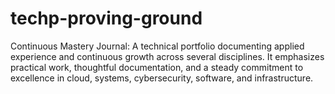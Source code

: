 # techp-proving-ground
Continuous Mastery Journal: A technical portfolio documenting applied experience and continuous growth across several disciplines. It emphasizes practical work, thoughtful documentation, and a steady commitment to excellence in cloud, systems, cybersecurity, software, and infrastructure.
